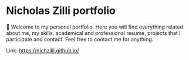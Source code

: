 # Nicholas Zilli portfolio

👋 Welcome to my personal portfolio. Here you will find everything related about me, my skills, academical and professional resume, projects that I participate and contact.
Feel free to contact me for anything.

Link: https://nichzilli.github.io/
